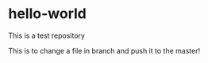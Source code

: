 # hello-world
This is a test repository

This is to change a file in branch and push it to the master!
